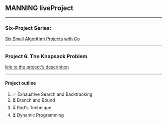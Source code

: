 ## MANNING liveProject

---

### Six-Project Series:
[Six Small Algorithm Projects with Go](https://www.manning.com/liveprojectseries/six-small-algorithm-projects-with-go)

---


### Project 6. The Knapsack Problem
[link to the project's description](https://www.manning.com/liveproject/the-knapsack-problem)

---
#### Project outline
1.   ✅ Exhaustive Search and Backtracking
2. ⏳ Branch and Bound
3. ⏳ Rod's Technique 
4. ⏳ Dynamic Programming